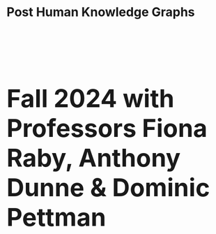  <strong> <b> <h1> Post Human Knowledge Graphs  <strong> <b> <h1> <br> 
Fall 2024 with Professors Fiona Raby, Anthony Dunne & Dominic Pettman
